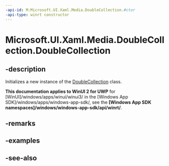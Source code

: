 ```yaml
---
-api-id: M:Microsoft.UI.Xaml.Media.DoubleCollection.#ctor
-api-type: winrt constructor
---
```


<!-- Method syntax
public DoubleCollection()
-->

# Microsoft.UI.Xaml.Media.DoubleCollection.DoubleCollection

## -description
Initializes a new instance of the [DoubleCollection](doublecollection.md) class.

**This documentation applies to WinUI 2 for UWP** for [WinUI]/windows/apps/winui/winui3/ in the [Windows App SDK]/windows/apps/windows-app-sdk/, see the **[Windows App SDK namespaces]/windows/windows-app-sdk/api/winrt/**.

## -remarks

## -examples

## -see-also
